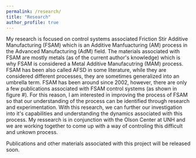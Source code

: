 ```yaml
---
permalink: /research/
title: "Research"
author_profile: true
---
```


My research is focused on control systems associated Friction Stir Additive Manufacturing (FSAM) which is an Additive Manfuacturing (AM) process in the Advanced Manufacturing (AdM) field.
The materials associated with FSAM are mostly metals (as of the current author's knowledge) which is why FSAM is considered a Metal Additive Manufacutring (MAM) process.
FSAM has been also called AFSD in some literature, while they are considered different processes, they are sometimes generalized into an umbrella term.
FSAM has been around since 2002, however, there are only a few publications associated with FSAM control systems (as shown in figure #). 
For this reason, I am interested in improving the process of FSAM so that our understanding of the process can be identified through research and experimentation.
With this research, we can further our investigation into it's capabilities and understanding the dynamics associated with this process.
My ressearch is in conjunction with the Olson Center at UNH and we are working together to come up with a way of controling this difficult and unkown process.

Publications and other materials associated with this project will be released soon.